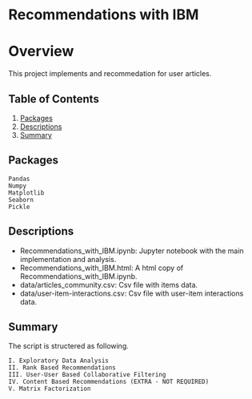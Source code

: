 # Recommendations with IBM

# Overview
This project implements and recommedation for user articles.

## Table of Contents

1. [Packages](#packages)
2. [Descriptions](#descriptions)
3. [Summary](#summary)

## Packages <a name="packages"></a>

    Pandas
    Numpy
    Matplotlib
    Seaborn
    Pickle

## Descriptions <a name="descriptions"></a>

* Recommendations_with_IBM.ipynb: Jupyter notebook with the main implementation and analysis.
* Recommendations_with_IBM.html: A html copy of Recommendations_with_IBM.ipynb.
* data/articles_community.csv: Csv file with items data.
* data/user-item-interactions.csv: Csv file with user-item interactions data.


## Summary <a name="summary"></a>

The script is structered as following.

    I. Exploratory Data Analysis
    II. Rank Based Recommendations
    III. User-User Based Collaborative Filtering
    IV. Content Based Recommendations (EXTRA - NOT REQUIRED)
    V. Matrix Factorization
